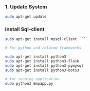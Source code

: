 ### 1. Update System 

```bash
sudo apt-get update
```
### install Sql-client
```bash
sudo apt-get install mysql-client ```

# For python and related frameworks

sudo apt-get install python3
sudo apt-get install python3-flask
sudo apt-get install python3-pymysql
sudo apt-get install python3-boto3

# for running application
sudo python3 Empapp.py

